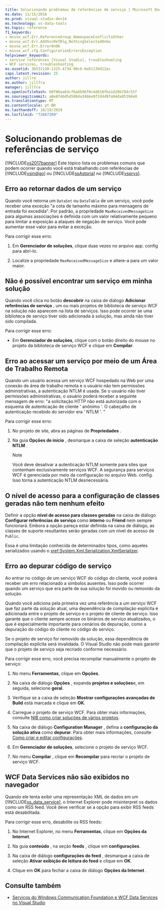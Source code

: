 ```yaml
---
title: Solucionando problemas de referências de serviço | Microsoft Docs
ms.date: 11/15/2016
ms.prod: visual-studio-dev14
ms.technology: vs-data-tools
ms.topic: reference
f1_keywords:
- msvse_wcf.Err.ReferenceGroup_NamespaceConflictsOther
- msvse_wcf.Err.AddSvcRefDlg_NothingSelectedOnGo
- msvse_wcf.Err.ErrorOnOK
- msvse_wcf.cfg.ConfigurationErrorsException
helpviewer_keywords:
- service references [Visual Studio], troubleshooting
- WCF services, troubleshooting
ms.assetid: 3b531120-1325-4734-90c6-6e6113bd12ac
caps.latest.revision: 25
author: jillre
ms.author: jillfra
manager: jillfra
ms.openlocfilehash: 60f06aa64cf6a6b96f0c4d610fba1d20b794c55f
ms.sourcegitcommit: a8e8f4bd5d508da34bbe9f2d4d9fa94da0539de0
ms.translationtype: MT
ms.contentlocale: pt-BR
ms.lasthandoff: 10/19/2019
ms.locfileid: "72667209"
---
```

# <a name="troubleshooting-service-references"></a>Solucionando problemas de referências de serviço
[!INCLUDE[vs2017banner](../includes/vs2017banner.md)]
Este tópico lista os problemas comuns que podem ocorrer quando você está trabalhando com referências de [!INCLUDE[vsindigo](../includes/vsindigo-md.md)] ou [!INCLUDE[ssAstoria](../includes/ssastoria-md.md)] no [!INCLUDE[vsprvs](../includes/vsprvs-md.md)].

## <a name="error-returning-data-from-a-service"></a>Erro ao retornar dados de um serviço
 Quando você retorna um `DataSet` ou `DataTable` de um serviço, você pode receber uma exceção "a cota de tamanho máximo para mensagens de entrada foi excedida". Por padrão, a propriedade `MaxReceivedMessageSize` para algumas associações é definida com um valor relativamente pequeno para limitar a exposição a ataques de negação de serviço. Você pode aumentar esse valor para evitar a exceção.

 Para corrigir esse erro:

1. Em **Gerenciador de soluções**, clique duas vezes no arquivo app. config para abri-lo.

2. Localize a propriedade `MaxReceivedMessageSize` e altere-a para um valor maior.

## <a name="cannot-find-a-service-in-my-solution"></a>Não é possível encontrar um serviço em minha solução
 Quando você clica no botão **descobrir** na caixa de diálogo **Adicionar referências de serviço** , um ou mais projetos de biblioteca de serviço WCF na solução não aparecem na lista de serviços. Isso pode ocorrer se uma biblioteca de serviço tiver sido adicionada à solução, mas ainda não tiver sido compilada.

 Para corrigir esse erro:

- Em **Gerenciador de soluções**, clique com o botão direito do mouse no projeto da biblioteca de serviço WCF e clique em **Compilar**.

## <a name="error-accessing-a-service-over-a-remote-desktop"></a>Erro ao acessar um serviço por meio de um Área de Trabalho Remota
 Quando um usuário acessa um serviço WCF hospedado na Web por uma conexão de área de trabalho remota e o usuário não tem permissões administrativas, a autenticação NTLM é usada. Se o usuário não tiver permissões administrativas, o usuário poderá receber a seguinte mensagem de erro: "a solicitação HTTP não está autorizada com o esquema de autenticação de cliente ' anônimo '. O cabeçalho de autenticação recebido do servidor era ' NTLM '. "

 Para corrigir esse erro:

1. No projeto de site, abra as páginas de **Propriedades** .

2. Na guia **Opções de início** , desmarque a caixa de seleção **autenticação NTLM** .

    > [!NOTE]
    > Você deve desativar a autenticação NTLM somente para sites que contenham exclusivamente serviços WCF. A segurança para serviços WCF é gerenciada por meio da configuração no arquivo Web. config. Isso torna a autenticação NTLM desnecessária.

## <a name="access-level-for-generated-classes-setting-has-no-effect"></a>O nível de acesso para a configuração de classes geradas não tem nenhum efeito
 Definir a opção **nível de acesso para classes geradas** na caixa de diálogo **Configurar referências de serviço** como **interno** ou **Friend** nem sempre funcionará. Embora a opção pareça estar definida na caixa de diálogo, as classes de suporte resultantes serão geradas com um nível de acesso de `Public`.

 Essa é uma limitação conhecida de determinados tipos, como aqueles serializados usando o <xref:System.Xml.Serialization.XmlSerializer>.

## <a name="error-debugging-service-code"></a>Erro ao depurar código de serviço
 Ao entrar no código de um serviço WCF do código do cliente, você poderá receber um erro relacionado a símbolos ausentes. Isso pode ocorrer quando um serviço que era parte de sua solução foi movido ou removido da solução.

 Quando você adiciona pela primeira vez uma referência a um serviço WCF que faz parte da solução atual, uma dependência de compilação explícita é adicionada entre o projeto de serviço e o projeto de cliente de serviço. Isso garante que o cliente sempre acesse os binários de serviço atualizados, o que é especialmente importante para cenários de depuração, como a depuração do código do cliente no código do serviço.

 Se o projeto de serviço for removido da solução, essa dependência de compilação explícita será invalidada. O Visual Studio não pode mais garantir que o projeto de serviço seja recriado conforme necessário.

 Para corrigir esse erro, você precisa recompilar manualmente o projeto de serviço:

1. No menu **Ferramentas**, clique em **Opções**.

2. Na caixa de diálogo **Opções** , expanda **projetos e soluções**e, em seguida, selecione **geral**.

3. Verifique se a caixa de seleção **Mostrar configurações avançadas de Build** está marcada e clique em **OK**.

4. Carregue o projeto de serviço WCF. Para obter mais informações, consulte [NIB como criar soluções de vários projetos](https://msdn.microsoft.com/02ecd6dd-0114-46fe-b335-ba9c5e3020d6).

5. Na caixa de diálogo **Configuration Manager** , defina a **configuração da solução ativa** como **depurar**. Para obter mais informações, consulte [Como criar e editar configurações](../ide/how-to-create-and-edit-configurations.md).

6. Em **Gerenciador de soluções**, selecione o projeto de serviço WCF.

7. No menu **Compilar** , clique em **Recompilar** para recriar o projeto de serviço WCF.

## <a name="wcf-data-services-do-not-display-in-the-browser"></a>WCF Data Services não são exibidos no navegador
 Quando ele tenta exibir uma representação XML de dados em um [!INCLUDE[ss_data_service](../includes/ss-data-service-md.md)], o Internet Explorer pode misinterpret os dados como um RSS feed. Você deve verificar se a opção para exibir RSS feeds está desabilitada.

 Para corrigir esse erro, desabilite os RSS feeds:

1. No Internet Explorer, no menu **Ferramentas**, clique em **Opções da Internet**.

2. Na guia **conteúdo** , na seção **feeds** , clique em **configurações**.

3. Na caixa de diálogo **configurações do feed** , desmarque a caixa de seleção **Ativar exibição de leitura do feed** e clique em **OK**.

4. Clique em **OK** para fechar a caixa de diálogo **Opções da Internet** .

## <a name="see-also"></a>Consulte também

- [Serviços do Windows Communication Foundation e WCF Data Services no Visual Studio](../data-tools/windows-communication-foundation-services-and-wcf-data-services-in-visual-studio.md)